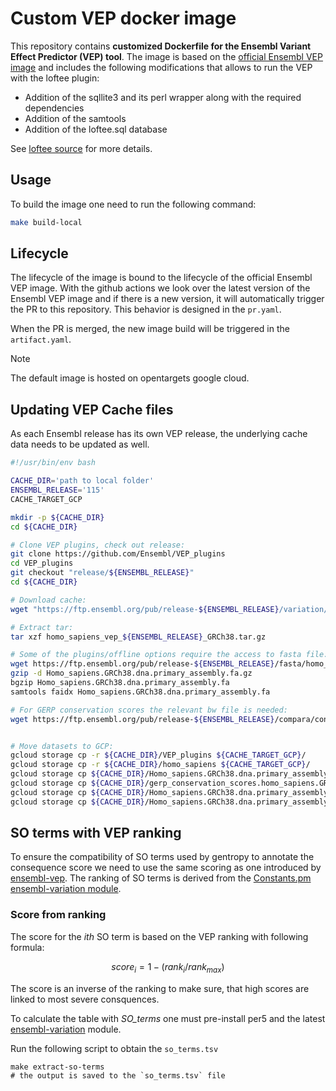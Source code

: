 # Custom VEP docker image

This repository contains **customized Dockerfile for the Ensembl Variant Effect Predictor (VEP) tool**. The image is based on the [official Ensembl VEP image](https://hub.docker.com/r/ensemblorg/ensembl-vep/tags) and includes the following modifications that allows to run the VEP with the loftee plugin:

- Addition of the sqllite3 and its perl wrapper along with the required dependencies
- Addition of the samtools
- Addition of the loftee.sql database

See [loftee source](https://github.com/konradjk/loftee) for more details.

## Usage

To build the image one need to run the following command:

```bash
make build-local
```

## Lifecycle

The lifecycle of the image is bound to the lifecycle of the official Ensembl VEP image. With the github actions we look over the latest version of the Ensembl VEP image and if there is a new version, it will automatically trigger the PR to this repository. This behavior is designed in the `pr.yaml`.

When the PR is merged, the new image build will be triggered in the `artifact.yaml`.

> [!NOTE]
> The default image is hosted on opentargets google cloud.

## Updating VEP Cache files

As each Ensembl release has its own VEP release, the underlying cache data needs to be updated as well.

```bash
#!/usr/bin/env bash

CACHE_DIR='path to local folder'
ENSEMBL_RELEASE='115'
CACHE_TARGET_GCP

mkdir -p ${CACHE_DIR}
cd ${CACHE_DIR}

# Clone VEP plugins, check out release:
git clone https://github.com/Ensembl/VEP_plugins 
cd VEP_plugins
git checkout "release/${ENSEMBL_RELEASE}"
cd ${CACHE_DIR}

# Download cache: 
wget "https://ftp.ensembl.org/pub/release-${ENSEMBL_RELEASE}/variation/indexed_vep_cache/homo_sapiens_vep_${ENSEMBL_RELEASE}_GRCh38.tar.gz" -P ${CACHE_DIR}/

# Extract tar:
tar xzf homo_sapiens_vep_${ENSEMBL_RELEASE}_GRCh38.tar.gz

# Some of the plugins/offline options require the access to fasta file:
wget https://ftp.ensembl.org/pub/release-${ENSEMBL_RELEASE}/fasta/homo_sapiens/dna/Homo_sapiens.GRCh38.dna.primary_assembly.fa.gz -P ${CACHE_DIR}/
gzip -d Homo_sapiens.GRCh38.dna.primary_assembly.fa.gz
bgzip Homo_sapiens.GRCh38.dna.primary_assembly.fa
samtools faidx Homo_sapiens.GRCh38.dna.primary_assembly.fa

# For GERP conservation scores the relevant bw file is needed:
wget https://ftp.ensembl.org/pub/release-${ENSEMBL_RELEASE}/compara/conservation_scores/92_mammals.gerp_conservation_score/gerp_conservation_scores.homo_sapiens.GRCh38.bw -P ${CACHE_DIR}/


# Move datasets to GCP:
gcloud storage cp -r ${CACHE_DIR}/VEP_plugins ${CACHE_TARGET_GCP}/
gcloud storage cp -r ${CACHE_DIR}/homo_sapiens ${CACHE_TARGET_GCP}/
gcloud storage cp ${CACHE_DIR}/Homo_sapiens.GRCh38.dna.primary_assembly.fa.gz ${CACHE_TARGET_GCP}/
gcloud storage cp ${CACHE_DIR}/gerp_conservation_scores.homo_sapiens.GRCh38.bw ${CACHE_TARGET_GCP}/
gcloud storage cp ${CACHE_DIR}/Homo_sapiens.GRCh38.dna.primary_assembly.fa.gz.fai ${CACHE_TARGET_GCP}/
gcloud storage cp ${CACHE_DIR}/Homo_sapiens.GRCh38.dna.primary_assembly.fa.gz.gzi ${CACHE_TARGET_GCP}/
```

## SO terms with VEP ranking

To ensure the compatibility of SO terms used by gentropy to annotate the consequence score we need to use the same scoring as one introduced by [ensembl-vep](https://github.com/Ensembl/ensembl-vep). The ranking of SO terms is derived from the [Constants.pm ensembl-variation module](https://github.com/Ensembl/ensembl-variation/blob/release/114/modules/Bio/EnsEMBL/Variation/Utils/Constants.pm).

### Score from ranking
The score for the $ith$ SO term is based on the VEP ranking with following formula:

$$ score_{i} = 1 - (rank_{i} / rank_{max}) $$

The score is an inverse of the ranking to make sure, that high scores are linked to most severe consquences.

To calculate the table with *SO_terms* one must pre-install per5 and the latest [ensembl-variation](https://www.ensembl.org/info/docs/api/api_installation.html) module.

Run the following script to obtain the `so_terms.tsv`

```{bash}
make extract-so-terms
# the output is saved to the `so_terms.tsv` file
```

